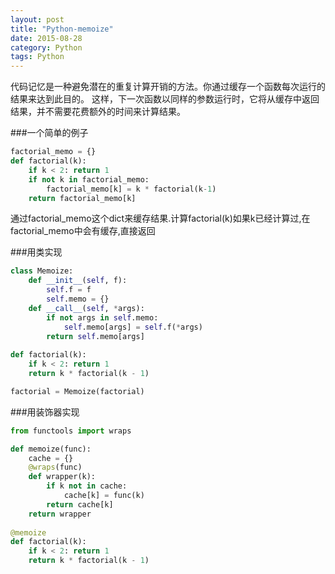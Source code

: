 ```yaml
---
layout: post
title: "Python-memoize"
date: 2015-08-28
category: Python
tags: Python
---
```


代码记忆是一种避免潜在的重复计算开销的方法。你通过缓存一个函数每次运行的结果来达到此目的。 
这样，下一次函数以同样的参数运行时，它将从缓存中返回结果，并不需要花费额外的时间来计算结果。

###一个简单的例子

```python
factorial_memo = {}
def factorial(k):
    if k < 2: return 1
    if not k in factorial_memo:
        factorial_memo[k] = k * factorial(k-1)
    return factorial_memo[k]
```
通过factorial_memo这个dict来缓存结果.计算factorial(k)如果k已经计算过,在factorial_memo中会有缓存,直接返回

###用类实现

```python
class Memoize:
    def __init__(self, f):
        self.f = f
        self.memo = {}
    def __call__(self, *args):
        if not args in self.memo:
            self.memo[args] = self.f(*args)
        return self.memo[args]
        
def factorial(k):
    if k < 2: return 1
    return k * factorial(k - 1)

factorial = Memoize(factorial)
```
###用装饰器实现

```python
from functools import wraps

def memoize(func):
    cache = {}
    @wraps(func)
    def wrapper(k):
        if k not in cache:
            cache[k] = func(k)
        return cache[k]
    return wrapper
 
@memoize
def factorial(k):
    if k < 2: return 1
    return k * factorial(k - 1)
```
